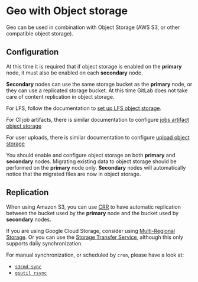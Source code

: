 # Geo with Object storage

Geo can be used in combination with Object Storage (AWS S3, or
other compatible object storage).

## Configuration

At this time it is required that if object storage is enabled on the
**primary** node, it must also be enabled on each **secondary** node.

**Secondary** nodes can use the same storage bucket as the **primary** node, or
they can use a replicated storage bucket. At this time GitLab does not
take care of content replication in object storage.

For LFS, follow the documentation to
[set up LFS object storage](../../../workflow/lfs/lfs_administration.md#setting-up-s3-compatible-object-storage).

For CI job artifacts, there is similar documentation to configure
[jobs artifact object storage](../../job_artifacts.md#using-object-storage)

For user uploads, there is similar documentation to configure [upload object storage](../../uploads.md#using-object-storage)

You should enable and configure object storage on both **primary** and **secondary**
nodes. Migrating existing data to object storage should be performed on the
**primary** node only. **Secondary** nodes will automatically notice that the migrated
files are now in object storage.

## Replication

When using Amazon S3, you can use
[CRR](https://docs.aws.amazon.com/AmazonS3/latest/dev/crr.html) to
have automatic replication between the bucket used by the **primary** node and
the bucket used by **secondary** nodes.

If you are using Google Cloud Storage, consider using
[Multi-Regional Storage](https://cloud.google.com/storage/docs/storage-classes#multi-regional).
Or you can use the [Storage Transfer Service](https://cloud.google.com/storage/transfer/),
although this only supports daily synchronization.

For manual synchronization, or scheduled by `cron`, please have a look at:

- [`s3cmd sync`](http://s3tools.org/s3cmd-sync)
- [`gsutil rsync`](https://cloud.google.com/storage/docs/gsutil/commands/rsync)
